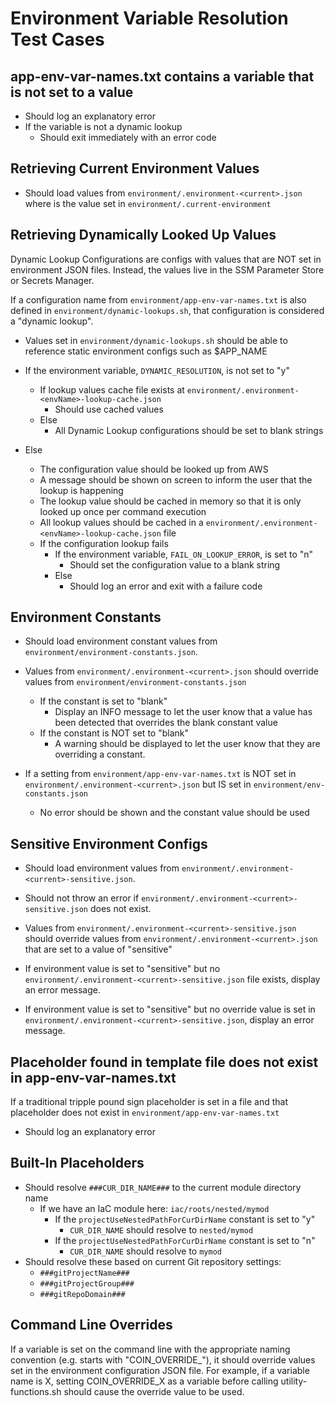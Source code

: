 # Environment Variable Resolution Test Cases

## app-env-var-names.txt contains a variable that is not set to a value

  * Should log an explanatory error
  * If the variable is not a dynamic lookup
    * Should exit immediately with an error code

## Retrieving Current Environment Values

* Should load values from `environment/.environment-<current>.json` where <current> is the value set in `environment/.current-environment`

## Retrieving Dynamically Looked Up Values

Dynamic Lookup Configurations are configs with values that are NOT set in environment JSON files. Instead, the values live in the SSM Parameter Store or Secrets Manager.

If a configuration name from `environment/app-env-var-names.txt` is also defined in `environment/dynamic-lookups.sh`, that configuration is considered a "dynamic lookup".

* Values set in `environment/dynamic-lookups.sh` should be able to reference static environment configs such as $APP_NAME

* If the environment variable, `DYNAMIC_RESOLUTION`, is not set to "y"
  * If lookup values cache file exists at `environment/.environment-<envName>-lookup-cache.json`
    * Should use cached values
  * Else
    * All Dynamic Lookup configurations should be set to blank strings
* Else
  * The configuration value should be looked up from AWS
  * A message should be shown on screen to inform the user that the lookup is happening
  * The lookup value should be cached in memory so that it is only looked up once per command execution
  * All lookup values should be cached in a `environment/.environment-<envName>-lookup-cache.json` file 
  * If the configuration lookup fails
    * If the environment variable, `FAIL_ON_LOOKUP_ERROR`, is set to "n"
      * Should set the configuration value to a blank string
    * Else
      * Should log an error and exit with a failure code

## Environment Constants

* Should load environment constant values from `environment/environment-constants.json`.

* Values from `environment/.environment-<current>.json` should override
values from `environment/environment-constants.json`
  * If the constant is set to "blank"
    * Display an INFO message to let the user know that a value has been detected that overrides the blank constant value
  * If the constant is NOT set to "blank"
    * A warning should be displayed to let the user know that they are overriding a constant.

* If a setting from `environment/app-env-var-names.txt` is NOT set in `environment/.environment-<current>.json` but IS set in `environment/env-constants.json`
  * No error should be shown and the constant value should be used

## Sensitive Environment Configs

* Should load environment values from `environment/.environment-<current>-sensitive.json`.
* Should not throw an error if `environment/.environment-<current>-sensitive.json` does not exist.

* Values from `environment/.environment-<current>-sensitive.json` should override
values from `environment/.environment-<current>.json` that are set to a value of "sensitive"

* If environment value is set to "sensitive" but no `environment/.environment-<current>-sensitive.json` file exists, display an error message.

* If environment value is set to "sensitive" but no override value is set in `environment/.environment-<current>-sensitive.json`, display an error message.

## Placeholder found in template file does not exist in app-env-var-names.txt

If a traditional tripple pound sign placeholder is set in a file and that
placeholder does not exist in `environment/app-env-var-names.txt`
* Should log an explanatory error

## Built-In Placeholders

* Should resolve `###CUR_DIR_NAME###` to the current module directory name
  * If we have an IaC module here: `iac/roots/nested/mymod`
    * If the `projectUseNestedPathForCurDirName` constant is set to "y"
      * `CUR_DIR_NAME` should resolve to `nested/mymod`
    * If the `projectUseNestedPathForCurDirName` constant is set to "n"
      * `CUR_DIR_NAME` should resolve to `mymod`
* Should resolve these based on current Git repository settings:
  * `###gitProjectName###`
  * `###gitProjectGroup###`
  * `###gitRepoDomain###`

## Command Line Overrides

If a variable is set on the command line with the appropriate naming convention (e.g. starts with "COIN_OVERRIDE_"), it should override values set in the environment configuration JSON file. For example, if a variable name is X, setting COIN_OVERRIDE_X as a variable before calling utility-functions.sh should cause the override value to be used.